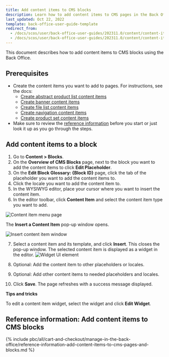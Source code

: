 ```yaml
---
title: Add content items to CMS blocks
description: Learn how to add content items to CMS pages in the Back Office
last_updated: Oct 22, 2022
template: back-office-user-guide-template
redirect_from:
  - /docs/scos/user/back-office-user-guides/202311.0/content/content-items/adding-content-items-to-cms-pages-and-blocks.html
  - /docs/scos/user/back-office-user-guides/202311.0/content/content-items/editing-content-items-in-cms-pages-and-blocks.html
---
```


This document describes how to add content items to CMS blocks using the Back Office.

## Prerequisites

* Create the content items you want to add to pages. For instructions, see the docs:
  * [Create abstract product list content items](/docs/pbc/all/content-management-system/{{page.version}}/base-shop/manage-in-the-back-office/content-items/create-abstract-product-list-content-items.html)
  * [Create banner content items](/docs/pbc/all/content-management-system/{{page.version}}/base-shop/manage-in-the-back-office/content-items/create-banner-content-items.html)  
  * [Create file list content items](/docs/pbc/all/content-management-system/{{page.version}}/base-shop/manage-in-the-back-office/content-items/create-file-list-content-items.html)
  * [Create navigation content items](/docs/pbc/all/content-management-system/{{page.version}}/base-shop/manage-in-the-back-office/content-items/create-navigation-content-items.html)
  * [Create product set content items](/docs/pbc/all/content-management-system/{{page.version}}/base-shop/manage-in-the-back-office/content-items/create-product-set-content-items.html)     
* Make sure to review the [reference information](#reference-information-add-content-items-to-cms-blocks) before you start or just look it up as you go through the steps.

## Add content items to a block

1. Go to **Content&nbsp;<span aria-label="and then">></span> Blocks**.
2. On the **Overview of CMS Blocks** page, next to the block you want to add the content items to click  **Edit Placeholder**.
3. On the **Edit Block Glossary: {Block ID}** page, click the tab of the placeholder you want to add the content items to.
4. Click the locale you want to add the content item to.
5. In the WYSIWYG editor, place your cursor where you want to insert the content item.
6. In the editor toolbar, click **Content Item** and select the content item type you want to add.

![Content item menu page](https://spryker.s3.eu-central-1.amazonaws.com/docs/User+Guides/Back+Office+User+Guides/Content+Management+System/Content+Item+Widgets/Adding+Content+Item+Widgets+to+Pages+and+Blocks/content-item-menu-page.png)

The **Insert a Content Item** pop-up window opens.

![Insert content item window](https://spryker.s3.eu-central-1.amazonaws.com/docs/User+Guides/Back+Office+User+Guides/Content+Management+System/Content+Item+Widgets/Adding+Content+Item+Widgets+to+Pages+and+Blocks/insert-content-item-window.png)

7. Select a content item and its template, and click **Insert**.
    This closes the pop-up window. The selected content item is displayed as a widget in the editor.
![Widget UI element](https://spryker.s3.eu-central-1.amazonaws.com/docs/User+Guides/Back+Office+User+Guides/Content+Management+System/Content+Item+Widgets/Adding+Content+Item+Widgets+to+Pages+and+Blocks/widget-ui-element.png)
8. Optional: Add the content item to other placeholders or locales.
9. Optional: Add other content items to needed placeholders and locales.

10. Click **Save**.
    The page refreshes with a success message displayed.

**Tips and tricks**

To edit a content item widget, select the widget and click **Edit Widget**.    

## Reference information: Add content items to CMS blocks


{% include pbc/all/cart-and-checkout/manage-in-the-back-office/reference-information-add-content-items-to-cms-pages-and-blocks.md %} <!-- To edit, see /_includes/pbc/all/cart-and-checkout/manage-in-the-back-office/reference-information-add-content-items-to-cms-pages-and-blocks.md -->
